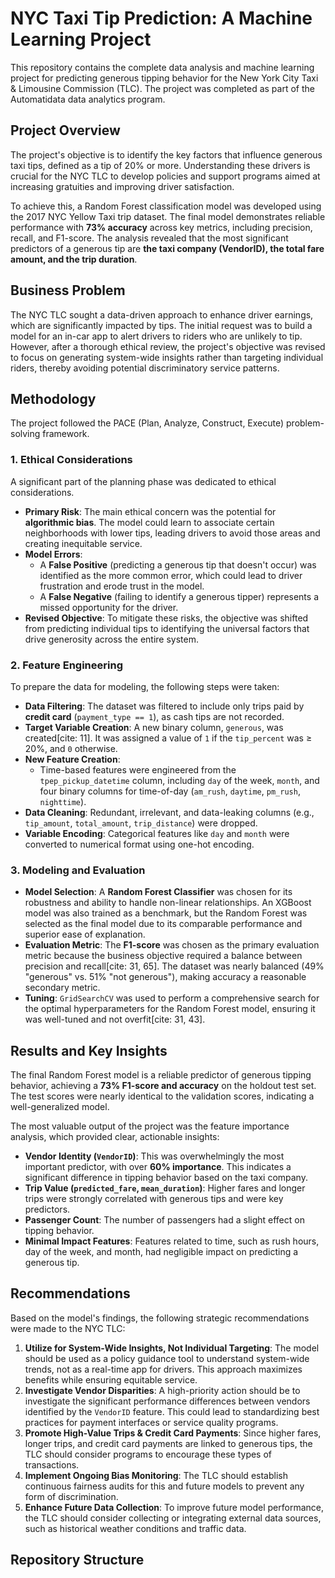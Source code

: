 # NYC Taxi Tip Prediction: A Machine Learning Project

This repository contains the complete data analysis and machine learning project for predicting generous tipping behavior for the New York City Taxi & Limousine Commission (TLC). The project was completed as part of the Automatidata data analytics program.

## Project Overview

The project's objective is to identify the key factors that influence generous taxi tips, defined as a tip of 20% or more. Understanding these drivers is crucial for the NYC TLC to develop policies and support programs aimed at increasing gratuities and improving driver satisfaction.

To achieve this, a Random Forest classification model was developed using the 2017 NYC Yellow Taxi trip dataset. The final model demonstrates reliable performance with **73% accuracy** across key metrics, including precision, recall, and F1-score. The analysis revealed that the most significant predictors of a generous tip are **the taxi company (VendorID), the total fare amount, and the trip duration**.

## Business Problem

The NYC TLC sought a data-driven approach to enhance driver earnings, which are significantly impacted by tips. The initial request was to build a model for an in-car app to alert drivers to riders who are unlikely to tip. However, after a thorough ethical review, the project's objective was revised to focus on generating system-wide insights rather than targeting individual riders, thereby avoiding potential discriminatory service patterns.


## Methodology

The project followed the PACE (Plan, Analyze, Construct, Execute) problem-solving framework.

### 1. Ethical Considerations
A significant part of the planning phase was dedicated to ethical considerations.
* **Primary Risk**: The main ethical concern was the potential for **algorithmic bias**. The model could learn to associate certain neighborhoods with lower tips, leading drivers to avoid those areas and creating inequitable service.
* **Model Errors**:
    * A **False Positive** (predicting a generous tip that doesn't occur) was identified as the more common error, which could lead to driver frustration and erode trust in the model.
    * A **False Negative** (failing to identify a generous tipper) represents a missed opportunity for the driver.
* **Revised Objective**: To mitigate these risks, the objective was shifted from predicting individual tips to identifying the universal factors that drive generosity across the entire system.

### 2. Feature Engineering
To prepare the data for modeling, the following steps were taken:
* **Data Filtering**: The dataset was filtered to include only trips paid by **credit card** (`payment_type == 1`), as cash tips are not recorded.
* **Target Variable Creation**: A new binary column, `generous`, was created[cite: 11]. It was assigned a value of `1` if the `tip_percent` was ≥ 20%, and `0` otherwise.
* **New Feature Creation**:
    * Time-based features were engineered from the `tpep_pickup_datetime` column, including `day` of the week, `month`, and four binary columns for time-of-day (`am_rush`, `daytime`, `pm_rush`, `nighttime`).
* **Data Cleaning**: Redundant, irrelevant, and data-leaking columns (e.g., `tip_amount`, `total_amount`, `trip_distance`) were dropped.
* **Variable Encoding**: Categorical features like `day` and `month` were converted to numerical format using one-hot encoding.

### 3. Modeling and Evaluation
* **Model Selection**: A **Random Forest Classifier** was chosen for its robustness and ability to handle non-linear relationships. An XGBoost model was also trained as a benchmark, but the Random Forest was selected as the final model due to its comparable performance and superior ease of explanation.
* **Evaluation Metric**: The **F1-score** was chosen as the primary evaluation metric because the business objective required a balance between precision and recall[cite: 31, 65]. The dataset was nearly balanced (49% "generous" vs. 51% "not generous"), making accuracy a reasonable secondary metric.
* **Tuning**: `GridSearchCV` was used to perform a comprehensive search for the optimal hyperparameters for the Random Forest model, ensuring it was well-tuned and not overfit[cite: 31, 43].

## Results and Key Insights

The final Random Forest model is a reliable predictor of generous tipping behavior, achieving a **73% F1-score and accuracy** on the holdout test set. The test scores were nearly identical to the validation scores, indicating a well-generalized model.

The most valuable output of the project was the feature importance analysis, which provided clear, actionable insights:
* **Vendor Identity (`VendorID`)**: This was overwhelmingly the most important predictor, with over **60% importance**. This indicates a significant difference in tipping behavior based on the taxi company.
* **Trip Value (`predicted_fare`, `mean_duration`)**: Higher fares and longer trips were strongly correlated with generous tips and were key predictors.
* **Passenger Count**: The number of passengers had a slight effect on tipping behavior.
* **Minimal Impact Features**: Features related to time, such as rush hours, day of the week, and month, had negligible impact on predicting a generous tip.

## Recommendations

Based on the model's findings, the following strategic recommendations were made to the NYC TLC:
1.  **Utilize for System-Wide Insights, Not Individual Targeting**: The model should be used as a policy guidance tool to understand system-wide trends, not as a real-time app for drivers. This approach maximizes benefits while ensuring equitable service.
2.  **Investigate Vendor Disparities**: A high-priority action should be to investigate the significant performance differences between vendors identified by the `VendorID` feature. This could lead to standardizing best practices for payment interfaces or service quality programs.
3.  **Promote High-Value Trips & Credit Card Payments**: Since higher fares, longer trips, and credit card payments are linked to generous tips, the TLC should consider programs to encourage these types of transactions.
4.  **Implement Ongoing Bias Monitoring**: The TLC should establish continuous fairness audits for this and future models to prevent any form of discrimination.
5.  **Enhance Future Data Collection**: To improve future model performance, the TLC should consider collecting or integrating external data sources, such as historical weather conditions and traffic data.

## Repository Structure

